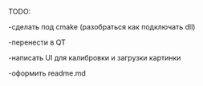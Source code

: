 TODO:

-сделать под cmake (разобраться как подключать dll)

-перенести в QT

-написать UI для калибровки и загрузки картинки

-оформить readme.md
